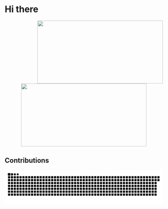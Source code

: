 # Hi there

<div align="center">
  <img align="right" src="https://github-readme-stats-l2arimdlc-fessxxs-projects.vercel.app/api?locale=cn&show_icons=true&username=FESSXX" height="200"  width="400"/>
</div>
<div align="center">
  <img src="https://count.getloli.com/get/@FESSXX?theme=booru-smtg" height="200" width="400"></img>
</div>

## Contributions
<picture>
  <source media="(prefers-color-scheme: dark)" srcset="https://raw.githubusercontent.com/FESSXX/FESSXX/refs/heads/output/github-contribution-grid-snake-dark.svg">
  <source media="(prefers-color-scheme: light)" srcset="https://raw.githubusercontent.com/FESSXX/FESSXX/refs/heads/output/github-contribution-grid-snake.svg">
  <img alt="github contribution grid snake animation" src="https://raw.githubusercontent.com/FESSXX/FESSXX/refs/heads/output/github-contribution-grid-snake.svg">
</picture>
